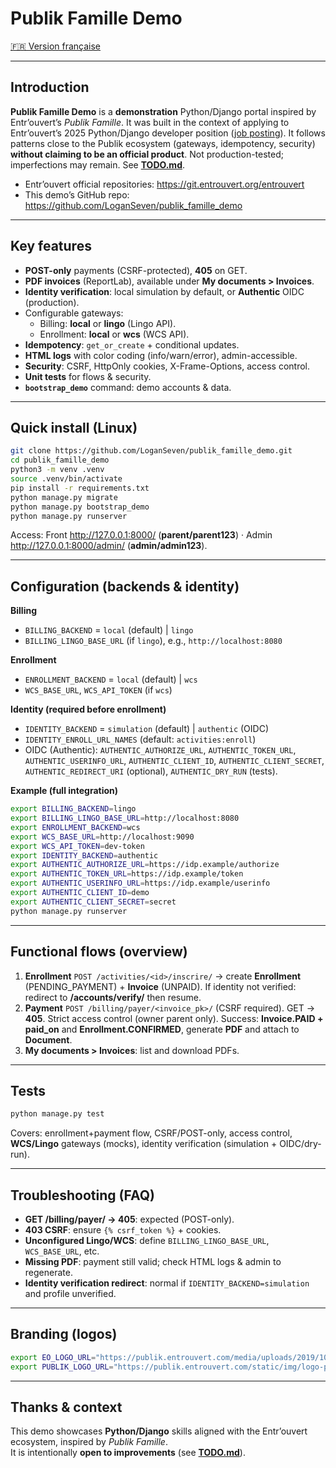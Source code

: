 # Publik Famille Demo
[🇫🇷 Version française](README.md)

---

## Introduction
**Publik Famille Demo** is a **demonstration** Python/Django portal inspired by Entr’ouvert’s *Publik Famille*. It was built in the context of applying to Entr’ouvert’s 2025 Python/Django developer position ([job posting](https://www.entrouvert.com/actualites/2025/embauche-developpeureuse-python-django-2025/)).
It follows patterns close to the Publik ecosystem (gateways, idempotency, security) **without claiming to be an official product**. Not production-tested; imperfections may remain. See **[TODO.md](TODO.md)**.

- Entr’ouvert official repositories: <https://git.entrouvert.org/entrouvert>
- This demo’s GitHub repo: <https://github.com/LoganSeven/publik_famille_demo>

---

## Key features
- **POST-only** payments (CSRF-protected), **405** on GET.
- **PDF invoices** (ReportLab), available under **My documents > Invoices**.
- **Identity verification**: local simulation by default, or **Authentic** OIDC (production).
- Configurable gateways:
  - Billing: **local** or **lingo** (Lingo API).
  - Enrollment: **local** or **wcs** (WCS API).
- **Idempotency**: `get_or_create` + conditional updates.
- **HTML logs** with color coding (info/warn/error), admin-accessible.
- **Security**: CSRF, HttpOnly cookies, X-Frame-Options, access control.
- **Unit tests** for flows & security.
- **`bootstrap_demo`** command: demo accounts & data.

---

## Quick install (Linux)
```bash
git clone https://github.com/LoganSeven/publik_famille_demo.git
cd publik_famille_demo
python3 -m venv .venv
source .venv/bin/activate
pip install -r requirements.txt
python manage.py migrate
python manage.py bootstrap_demo
python manage.py runserver
```
Access: Front <http://127.0.0.1:8000/> (**parent/parent123**) · Admin <http://127.0.0.1:8000/admin/> (**admin/admin123**).

---

## Configuration (backends & identity)
**Billing**  
- `BILLING_BACKEND` = `local` (default) | `lingo`  
- `BILLING_LINGO_BASE_URL` (if `lingo`), e.g., `http://localhost:8080`

**Enrollment**  
- `ENROLLMENT_BACKEND` = `local` (default) | `wcs`  
- `WCS_BASE_URL`, `WCS_API_TOKEN` (if `wcs`)

**Identity (required before enrollment)**  
- `IDENTITY_BACKEND` = `simulation` (default) | `authentic` (OIDC)  
- `IDENTITY_ENROLL_URL_NAMES` (default: `activities:enroll`)  
- OIDC (Authentic): `AUTHENTIC_AUTHORIZE_URL`, `AUTHENTIC_TOKEN_URL`, `AUTHENTIC_USERINFO_URL`, `AUTHENTIC_CLIENT_ID`, `AUTHENTIC_CLIENT_SECRET`, `AUTHENTIC_REDIRECT_URI` (optional), `AUTHENTIC_DRY_RUN` (tests).

**Example (full integration)**  
```bash
export BILLING_BACKEND=lingo
export BILLING_LINGO_BASE_URL=http://localhost:8080
export ENROLLMENT_BACKEND=wcs
export WCS_BASE_URL=http://localhost:9090
export WCS_API_TOKEN=dev-token
export IDENTITY_BACKEND=authentic
export AUTHENTIC_AUTHORIZE_URL=https://idp.example/authorize
export AUTHENTIC_TOKEN_URL=https://idp.example/token
export AUTHENTIC_USERINFO_URL=https://idp.example/userinfo
export AUTHENTIC_CLIENT_ID=demo
export AUTHENTIC_CLIENT_SECRET=secret
python manage.py runserver
```

---

## Functional flows (overview)
1. **Enrollment** `POST /activities/<id>/inscrire/` → create **Enrollment** (PENDING_PAYMENT) + **Invoice** (UNPAID). If identity not verified: redirect to **/accounts/verify/** then resume.  
2. **Payment** `POST /billing/payer/<invoice_pk>/` (CSRF required). GET → **405**. Strict access control (owner parent only). Success: **Invoice.PAID + paid_on** and **Enrollment.CONFIRMED**, generate **PDF** and attach to **Document**.  
3. **My documents > Invoices**: list and download PDFs.

---

## Tests
```bash
python manage.py test
```
Covers: enrollment+payment flow, CSRF/POST-only, access control, **WCS/Lingo** gateways (mocks), identity verification (simulation + OIDC/dry-run).

---

## Troubleshooting (FAQ)
- **GET /billing/payer/<pk> → 405**: expected (POST-only).  
- **403 CSRF**: ensure `{% csrf_token %}` + cookies.  
- **Unconfigured Lingo/WCS**: define `BILLING_LINGO_BASE_URL`, `WCS_BASE_URL`, etc.  
- **Missing PDF**: payment still valid; check HTML logs & admin to regenerate.  
- **Identity verification redirect**: normal if `IDENTITY_BACKEND=simulation` and profile unverified.

---

## Branding (logos)
```bash
export EO_LOGO_URL="https://publik.entrouvert.com/media/uploads/2019/10/09/entrouvert-logo_FEIkpEO.png"
export PUBLIK_LOGO_URL="https://publik.entrouvert.com/static/img/logo-publik.png"
```

---

## Thanks & context
This demo showcases **Python/Django** skills aligned with the Entr’ouvert ecosystem, inspired by *Publik Famille*.  
It is intentionally **open to improvements** (see **[TODO.md](TODO.md)**).
